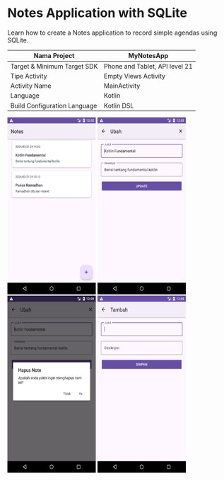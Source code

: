 # Notes Application with SQLite

Learn how to create a Notes application to record simple agendas using SQLite. 

| Nama Project                  | MyNotesApp                     |
|-------------------------------|--------------------------------|
| Target & Minimum Target SDK   | Phone and Tablet, API level 21 |
| Tipe Activity                 | Empty Views Activity           | 
| Activity Name                 | MainActivity                   |
| Language                      | Kotlin                         |
| Build Configuration Language  | Kotlin DSL                     |

<img src="preview_1.png" alt="Preview 1" width="200" height="400">
<img src="preview_2.png" alt="Preview 2" width="200" height="400">
<img src="preview_3.png" alt="Preview 3" width="200" height="400">
<img src="preview_4.png" alt="Preview 4" width="200" height="400">